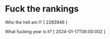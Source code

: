 # Fuck the rankings

Who the hell am I?
{ 2283946 }

What fucking year is it?
[ 2024-01-17T08:00:00Z ]
